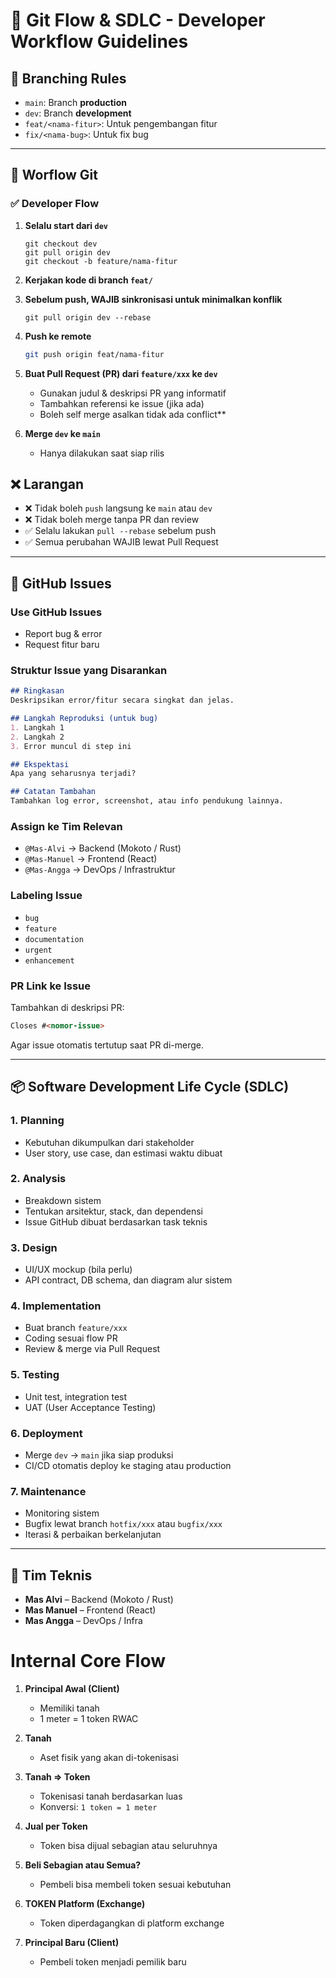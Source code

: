 # 🧠 Git Flow & SDLC - Developer Workflow Guidelines

## 🚧 Branching Rules

- `main`: Branch **production**
- `dev`: Branch **development**
- `feat/<nama-fitur>`: Untuk pengembangan fitur
- `fix/<nama-bug>`: Untuk fix bug

---

## 🔁 Worflow Git

### ✅ Developer Flow

1. **Selalu start dari `dev`**

   ```
   git checkout dev
   git pull origin dev
   git checkout -b feature/nama-fitur
   ```
2. **Kerjakan kode di branch `feat/`**
3. **Sebelum push, WAJIB sinkronisasi untuk minimalkan konflik**

   ```
   git pull origin dev --rebase
   ```
4. **Push ke remote**

   ```bash
   git push origin feat/nama-fitur
   ```
5. **Buat Pull Request (PR) dari `feature/xxx` ke `dev`**

   * Gunakan judul & deskripsi PR yang informatif
   * Tambahkan referensi ke issue (jika ada)
   * Boleh self merge asalkan tidak ada conflict**
6. **Merge `dev` ke `main`**

   * Hanya dilakukan saat siap rilis

## ❌ Larangan

* ❌ Tidak boleh `push` langsung ke `main` atau `dev`
* ❌ Tidak boleh merge tanpa PR dan review
* ✅ Selalu lakukan `pull --rebase` sebelum push
* ✅ Semua perubahan WAJIB lewat Pull Request

---

## 📌 GitHub Issues

### Use GitHub Issues

* Report bug & error
* Request fitur baru

### Struktur Issue yang Disarankan

```md
## Ringkasan
Deskripsikan error/fitur secara singkat dan jelas.

## Langkah Reproduksi (untuk bug)
1. Langkah 1
2. Langkah 2
3. Error muncul di step ini

## Ekspektasi
Apa yang seharusnya terjadi?

## Catatan Tambahan
Tambahkan log error, screenshot, atau info pendukung lainnya.
```

### Assign ke Tim Relevan

* `@Mas-Alvi` → Backend (Mokoto / Rust)
* `@Mas-Manuel` → Frontend (React)
* `@Mas-Angga` → DevOps / Infrastruktur

### Labeling Issue

* `bug`
* `feature`
* `documentation`
* `urgent`
* `enhancement`

### PR Link ke Issue

Tambahkan di deskripsi PR:

```md
Closes #<nomor-issue>
```

Agar issue otomatis tertutup saat PR di-merge.

---

## 📦 Software Development Life Cycle (SDLC)

### 1. Planning

* Kebutuhan dikumpulkan dari stakeholder
* User story, use case, dan estimasi waktu dibuat

### 2. Analysis

* Breakdown sistem
* Tentukan arsitektur, stack, dan dependensi
* Issue GitHub dibuat berdasarkan task teknis

### 3. Design

* UI/UX mockup (bila perlu)
* API contract, DB schema, dan diagram alur sistem

### 4. Implementation

* Buat branch `feature/xxx`
* Coding sesuai flow PR
* Review & merge via Pull Request

### 5. Testing

* Unit test, integration test
* UAT (User Acceptance Testing)

### 6. Deployment

* Merge `dev` → `main` jika siap produksi
* CI/CD otomatis deploy ke staging atau production

### 7. Maintenance

* Monitoring sistem
* Bugfix lewat branch `hotfix/xxx` atau `bugfix/xxx`
* Iterasi & perbaikan berkelanjutan

---

## 👥 Tim Teknis

* **Mas Alvi** – Backend (Mokoto / Rust)
* **Mas Manuel** – Frontend (React)
* **Mas Angga** – DevOps / Infra

# Internal Core Flow

1. **Principal Awal (Client)**

   - Memiliki tanah
   - 1 meter = 1 token RWAC
2. **Tanah**

   - Aset fisik yang akan di-tokenisasi
3. **Tanah => Token**

   - Tokenisasi tanah berdasarkan luas
   - Konversi: `1 token = 1 meter`
4. **Jual per Token**

   - Token bisa dijual sebagian atau seluruhnya
5. **Beli Sebagian atau Semua?**

   - Pembeli bisa membeli token sesuai kebutuhan
6. **TOKEN Platform (Exchange)**

   - Token diperdagangkan di platform exchange
7. **Principal Baru (Client)**

   - Pembeli token menjadi pemilik baru

````